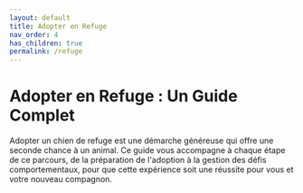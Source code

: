 ```yaml
---
layout: default
title: Adopter en Refuge
nav_order: 4
has_children: true
permalink: /refuge
---
```


# Adopter en Refuge : Un Guide Complet

Adopter un chien de refuge est une démarche généreuse qui offre une seconde chance à un animal. Ce guide vous accompagne à chaque étape de ce parcours, de la préparation de l'adoption à la gestion des défis comportementaux, pour que cette expérience soit une réussite pour vous et votre nouveau compagnon. 